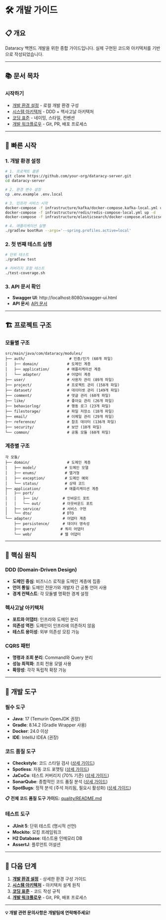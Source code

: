 # 🛠️ 개발 가이드

## 📋 **개요**

Dataracy 백엔드 개발을 위한 종합 가이드입니다. 실제 구현된 코드와 아키텍처를 기반으로 작성되었습니다.

---

## 📚 **문서 목차**

### **시작하기**

- [개발 환경 설정](./setup.md) - 로컬 개발 환경 구성
- [시스템 아키텍처](./architecture.md) - DDD + 헥사고날 아키텍처
- [코딩 표준](./coding-standards.md) - 네이밍, 스타일, 컨벤션
- [개발 워크플로우](./workflow.md) - Git, PR, 배포 프로세스

---

## 🚀 **빠른 시작**

### **1. 개발 환경 설정**

```bash
# 1. 프로젝트 클론
git clone https://github.com/your-org/dataracy-server.git
cd dataracy-server

# 2. 환경 변수 설정
cp .env.example .env.local

# 3. 인프라 서비스 시작
docker-compose -f infrastructure/kafka/docker-compose.kafka-local.yml up -d
docker-compose -f infrastructure/redis/redis-compose-local.yml up -d
docker-compose -f infrastructure/elasticsearch/docker-compose.elasticsearch.yml up -d

# 4. 애플리케이션 실행
./gradlew bootRun --args='--spring.profiles.active=local'
```

### **2. 첫 번째 테스트 실행**

```bash
# 단위 테스트
./gradlew test

# 커버리지 포함 테스트
./test-coverage.sh
```

### **3. API 문서 확인**

- **Swagger UI**: http://localhost:8080/swagger-ui.html
- **API 문서**: [API 문서](../api/README.md)

---

## 🏗️ **프로젝트 구조**

### **모듈별 구조**

```
src/main/java/com/dataracy/modules/
├── auth/                    # 인증/인가 (60개 파일)
│   ├── domain/             # 도메인 계층
│   ├── application/        # 애플리케이션 계층
│   └── adapter/            # 어댑터 계층
├── user/                   # 사용자 관리 (89개 파일)
├── project/                # 프로젝트 관리 (158개 파일)
├── dataset/                # 데이터셋 관리 (149개 파일)
├── comment/                # 댓글 관리 (60개 파일)
├── like/                   # 좋아요 관리 (26개 파일)
├── behaviorlog/            # 행동 로그 (23개 파일)
├── filestorage/            # 파일 저장소 (18개 파일)
├── email/                  # 이메일 관리 (29개 파일)
├── reference/              # 참조 데이터 (136개 파일)
├── security/               # 보안 (10개 파일)
└── common/                 # 공통 모듈 (68개 파일)
```

### **계층별 구조**

```
각 모듈/
├── domain/                 # 도메인 계층
│   ├── model/             # 도메인 모델
│   ├── enums/             # 열거형
│   ├── exception/         # 도메인 예외
│   └── status/            # 상태 코드
├── application/           # 애플리케이션 계층
│   ├── port/
│   │   ├── in/           # 인바운드 포트
│   │   └── out/          # 아웃바운드 포트
│   ├── service/          # 서비스 구현
│   └── dto/              # DTO
└── adapter/              # 어댑터 계층
    ├── persistence/      # 데이터 영속성
    ├── query/           # 쿼리 어댑터
    └── web/             # 웹 어댑터
```

---

## 🎯 **핵심 원칙**

### **DDD (Domain-Driven Design)**

- **도메인 중심**: 비즈니스 로직을 도메인 계층에 집중
- **언어 통일**: 도메인 전문가와 개발자 간 공통 언어 사용
- **경계 컨텍스트**: 각 모듈별 명확한 경계 설정

### **헥사고날 아키텍처**

- **포트와 어댑터**: 인프라와 도메인 분리
- **의존성 역전**: 도메인이 인프라에 의존하지 않음
- **테스트 용이성**: 외부 의존성 모킹 가능

### **CQRS 패턴**

- **명령과 조회 분리**: Command와 Query 분리
- **성능 최적화**: 조회 전용 모델 사용
- **확장성**: 각각 독립적 확장 가능

---

## 🔧 **개발 도구**

### **필수 도구**

- **Java**: 17 (Temurin OpenJDK 권장)
- **Gradle**: 8.14.2 (Gradle Wrapper 사용)
- **Docker**: 24.0 이상
- **IDE**: IntelliJ IDEA (권장)

### **코드 품질 도구**

- **Checkstyle**: 코드 스타일 검사 ([상세 가이드](../quality/checkstyle.md))
- **Spotless**: 자동 코드 포맷팅 ([상세 가이드](../quality/spotless.md))
- **JaCoCo**: 테스트 커버리지 (70% 기준) ([상세 가이드](../quality/jacoco.md))
- **SonarQube**: 종합적인 코드 품질 분석 ([상세 가이드](../quality/sonarqube.md))
- **SpotBugs**: 정적 분석 (주석 처리됨, 필요시 활성화) ([상세 가이드](../quality/spotbugs.md))

**📋 전체 코드 품질 도구 가이드**: [quality/README.md](../quality/README.md)

### **테스트 도구**

- **JUnit 5**: 단위 테스트 (명시적 선언)
- **Mockito**: 모킹 프레임워크
- **H2 Database**: 테스트용 인메모리 DB
- **AssertJ**: 플루언트 어설션

---

## 📖 **다음 단계**

1. **[개발 환경 설정](./setup.md)** - 상세한 환경 구성 가이드
2. **[시스템 아키텍처](./architecture.md)** - 아키텍처 설계 원칙
3. **[코딩 표준](./coding-standards.md)** - 코드 작성 규칙
4. **[개발 워크플로우](./workflow.md)** - Git, PR, 배포 프로세스

---

**💡 개발 관련 문의사항은 개발팀에 연락해주세요!**
